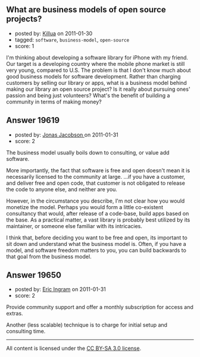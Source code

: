 ## What are business models of open source projects?

- posted by: [Killua](https://stackexchange.com/users/-1/6836-killua) on 2011-01-30
- tagged: `software`, `business-model`, `open-source`
- score: 1

I'm thinking about developing a software library for iPhone with my friend. Our target is a developing country where the mobile phone market is still very young, compared to U.S. The problem is that I don't know much about good business models for software development. Rather than charging customers by selling our library or apps, what is a business model behind making our library an open source project? Is it really about pursuing ones' passion and being just volunteers? What's the benefit of building a community in terms of making money? 


## Answer 19619

- posted by: [Jonas Jacobson ](https://stackexchange.com/users/-1/6827-jonas-jacobson) on 2011-01-31
- score: 2

The business model usually boils down to consulting, or value add software. 

More importantly, the fact that software is free and open doesn't mean it is necessarily licensed to the community at large. ...if you have a customer, and deliver free and open code, that customer is not obligated to release the code to anyone else, and neither are you.

However, in the circumstance you describe, I'm not clear how you would monetize the model. Perhaps you would form a little co-existent consultancy that would, after release of a code-base, build apps based on the base. As a practical matter, a vast library is probably best utilized by its maintainer, or someone else familiar with its intricacies.

I think that, before deciding you want to be free and open, its important to sit down and understand what the business model is. Often, if you have a model, and software freedom matters to you, you can build backwards to that goal from the business model.


## Answer 19650

- posted by: [Eric Ingram](https://stackexchange.com/users/-1/6946-eric-ingram) on 2011-01-31
- score: 2

Provide community support and offer a monthly subscription for access and extras.

Another (less scalable) technique is to charge for initial setup and consulting time.



---

All content is licensed under the [CC BY-SA 3.0 license](https://creativecommons.org/licenses/by-sa/3.0/).
